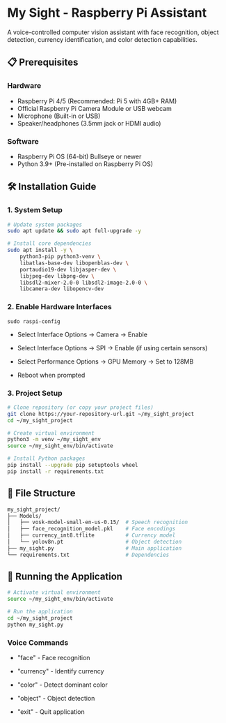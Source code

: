 # My Sight - Raspberry Pi Assistant

A voice-controlled computer vision assistant with face recognition, object detection, currency identification, and color detection capabilities.

## 📋 Prerequisites

### Hardware
- Raspberry Pi 4/5 (Recommended: Pi 5 with 4GB+ RAM)
- Official Raspberry Pi Camera Module or USB webcam
- Microphone (Built-in or USB)
- Speaker/headphones (3.5mm jack or HDMI audio)

### Software
- Raspberry Pi OS (64-bit) Bullseye or newer
- Python 3.9+ (Pre-installed on Raspberry Pi OS)

## 🛠️ Installation Guide

### 1. System Setup

```bash
# Update system packages
sudo apt update && sudo apt full-upgrade -y

# Install core dependencies
sudo apt install -y \
    python3-pip python3-venv \
    libatlas-base-dev libopenblas-dev \
    portaudio19-dev libjasper-dev \
    libjpeg-dev libpng-dev \
    libsdl2-mixer-2.0-0 libsdl2-image-2.0-0 \
    libcamera-dev libopencv-dev
```
### 2. Enable Hardware Interfaces
```
sudo raspi-config
```
- Select Interface Options → Camera → Enable

- Select Interface Options → SPI → Enable (if using certain sensors)

- Select Performance Options → GPU Memory → Set to 128MB

- Reboot when prompted

### 3. Project Setup
```bash
# Clone repository (or copy your project files)
git clone https://your-repository-url.git ~/my_sight_project
cd ~/my_sight_project

# Create virtual environment
python3 -m venv ~/my_sight_env
source ~/my_sight_env/bin/activate

# Install Python packages
pip install --upgrade pip setuptools wheel
pip install -r requirements.txt
```

## 📂 File Structure
```bash
my_sight_project/
├── Models/
│   ├── vosk-model-small-en-us-0.15/  # Speech recognition
│   ├── face_recognition_model.pkl    # Face encodings
│   ├── currency_int8.tflite          # Currency model
│   └── yolov8n.pt                    # Object detection
├── my_sight.py                       # Main application
└── requirements.txt                  # Dependencies
```
## 🚀 Running the Application

```bash
# Activate virtual environment
source ~/my_sight_env/bin/activate

# Run the application
cd ~/my_sight_project
python my_sight.py
```
### Voice Commands
- "face" - Face recognition

- "currency" - Identify currency

- "color" - Detect dominant color

- "object" - Object detection

- "exit" - Quit application



